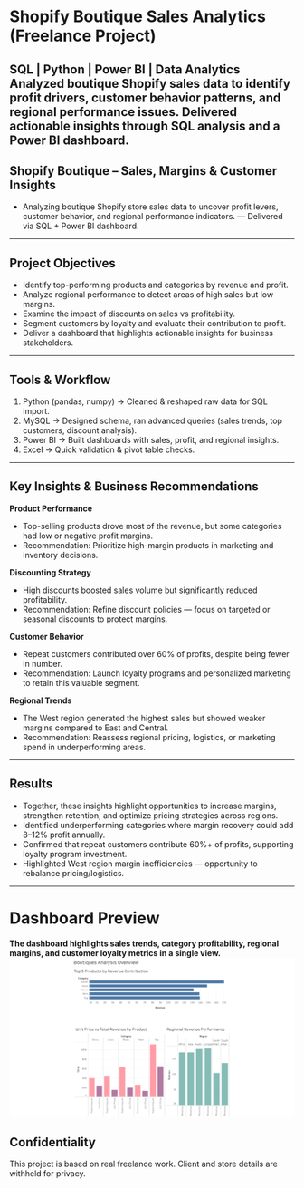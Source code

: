 # Shopify Boutique Sales Analytics (Freelance Project)
**SQL | Python | Power BI | Data Analytics**
Analyzed boutique Shopify sales data to identify profit drivers, customer behavior patterns, and regional performance issues. Delivered actionable insights through SQL analysis and a Power BI dashboard.
---
## Shopify Boutique – Sales, Margins & Customer Insights
- Analyzing boutique Shopify store sales data to uncover profit levers, customer behavior, and regional performance indicators. — Delivered via SQL + Power BI dashboard.
---
## Project Objectives
- Identify top-performing products and categories by revenue and profit.
- Analyze regional performance to detect areas of high sales but low margins.
- Examine the impact of discounts on sales vs profitability.
- Segment customers by loyalty and evaluate their contribution to profit.
- Deliver a dashboard that highlights actionable insights for business stakeholders.
---
## Tools & Workflow
1. Python (pandas, numpy) → Cleaned & reshaped raw data for SQL import.
2. MySQL → Designed schema, ran advanced queries (sales trends, top customers, discount analysis).
3. Power BI → Built dashboards with sales, profit, and regional insights.
4. Excel → Quick validation & pivot table checks.

---
## Key Insights & Business Recommendations

**Product Performance**
- Top-selling products drove most of the revenue, but some categories had low or negative profit margins.
- Recommendation: Prioritize high-margin products in marketing and inventory decisions.

**Discounting Strategy**
- High discounts boosted sales volume but significantly reduced profitability.
- Recommendation: Refine discount policies — focus on targeted or seasonal discounts to protect margins.

**Customer Behavior**
- Repeat customers contributed over 60% of profits, despite being fewer in number.
- Recommendation: Launch loyalty programs and personalized marketing to retain this valuable segment.

**Regional Trends**
- The West region generated the highest sales but showed weaker margins compared to East and Central.
- Recommendation: Reassess regional pricing, logistics, or marketing spend in underperforming areas.
---
## Results
- Together, these insights highlight opportunities to increase margins, strengthen retention, and optimize pricing strategies across regions.
- Identified underperforming categories where margin recovery could add 8–12% profit annually.
- Confirmed that repeat customers contribute 60%+ of profits, supporting loyalty program investment.
- Highlighted West region margin inefficiencies — opportunity to rebalance pricing/logistics.
---
  # Dashboard Preview
  **The dashboard highlights sales trends, category profitability, regional margins, and customer loyalty metrics in a single view.**
![Sales Dashboard](dashboards/dashboard.png)


## Confidentiality
This project is based on real freelance work. Client and store details are withheld for privacy. 


